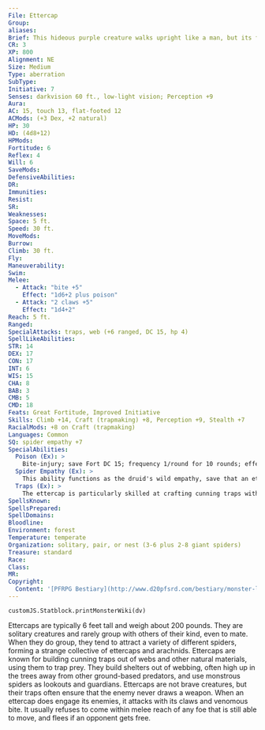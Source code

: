```yaml
---
File: Ettercap
Group: 
aliases: 
Brief: This hideous purple creature walks upright like a man, but its face is that of a spider, and its hands are sickle-shaped claws.
CR: 3
XP: 800
Alignment: NE
Size: Medium
Type: aberration
SubType: 
Initiative: 7
Senses: darkvision 60 ft., low-light vision; Perception +9
Aura: 
AC: 15, touch 13, flat-footed 12
ACMods: (+3 Dex, +2 natural)
HP: 30
HD: (4d8+12)
HPMods: 
Fortitude: 6
Reflex: 4
Will: 6
SaveMods: 
DefensiveAbilities: 
DR: 
Immunities: 
Resist: 
SR: 
Weaknesses: 
Space: 5 ft.
Speed: 30 ft.
MoveMods: 
Burrow: 
Climb: 30 ft.
Fly: 
Maneuverability: 
Swim: 
Melee: 
  - Attack: "bite +5"
    Effect: "1d6+2 plus poison"
  - Attack: "2 claws +5"
    Effect: "1d4+2"
Reach: 5 ft.
Ranged: 
SpecialAttacks: traps, web (+6 ranged, DC 15, hp 4)
SpellLikeAbilities: 
STR: 14
DEX: 17
CON: 17
INT: 6
WIS: 15
CHA: 8
BAB: 3
CMB: 5
CMD: 18
Feats: Great Fortitude, Improved Initiative
Skills: Climb +14, Craft (trapmaking) +8, Perception +9, Stealth +7
RacialMods: +8 on Craft (trapmaking)
Languages: Common
SQ: spider empathy +7
SpecialAbilities:
  Poison (Ex): >
    Bite-injury; save Fort DC 15; frequency 1/round for 10 rounds; effect 1d2 Dex; cure 2 consecutive saves. The save DC is Constitution based.
  Spider Empathy (Ex): >
    This ability functions as the druid's wild empathy, save that an ettercap can only use this ability on spiders. An ettercap gains a +4 racial bonus on this check. Spiders are mindless, but this empathic communication imparts on them a modicum of implanted intelligence, allowing ettercaps to train giant spiders and use them as guardians.
  Traps (Ex): >
    The ettercap is particularly skilled at crafting cunning traps with its webs. Deadfalls, nooses, and spear traps are the most common traps ettercaps build with their webs. An ettercap doesn't require gold to build its traps, merely time. Rules for crafting traps can be found in Chapter 13 of the Pathfinder RPG Core Rulebook. Ettercap Deadfall: CR 3; Type mechanical; Perception DC 20; Disable Device DC 20; Trigger location; Reset repair; Effect +10 melee (4d6), multiple targets (all targets in a 10-ft. square). Ettercap Noose: CR 1; Type mechanical; Perception DC 20; Disable Device DC 20; Trigger location; Reset repair; Effect +15 CMB check (grapple). Ettercap Spear Trap: CR 2; Type mechanical; Perception DC 20; Disable Device DC 20; Trigger location; Reset repair; Effect +15 melee (1d6+6).
SpellsKnown: 
SpellsPrepared: 
SpellDomains: 
Bloodline: 
Environment: forest
Temperature: temperate
Organization: solitary, pair, or nest (3-6 plus 2-8 giant spiders)
Treasure: standard
Race: 
Class: 
MR: 
Copyright:
  Content: '[PFRPG Bestiary](http://www.d20pfsrd.com/bestiary/monster-listings/aberrations/ettercap)'
---
```

```dataviewjs
customJS.Statblock.printMonsterWiki(dv)
```
Ettercaps are typically 6 feet tall and weigh about 200 pounds. They are solitary creatures and rarely group with others of their kind, even to mate. When they do group, they tend to attract a variety of different spiders, forming a strange collective of ettercaps and arachnids. Ettercaps are known for building cunning traps out of webs and other natural materials, using them to trap prey. They build shelters out of webbing, often high up in the trees away from other ground-based predators, and use monstrous spiders as lookouts and guardians. Ettercaps are not brave creatures, but their traps often ensure that the enemy never draws a weapon. When an ettercap does engage its enemies, it attacks with its claws and venomous bite. It usually refuses to come within melee reach of any foe that is still able to move, and flees if an opponent gets free.
